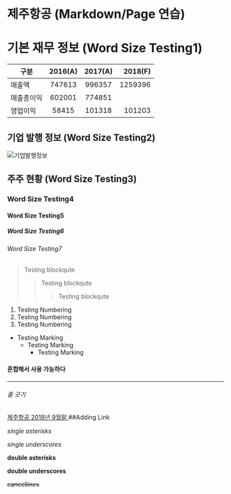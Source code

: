 제주항공 (Markdown/Page 연습)
============



# 기본 재무 정보 (Word Size Testing1)

|구분 |2016(A)|2017(A)|2018(F)|
|-----|:---------:|:---------:|----------:|
|매출액|747613|996357|1259396|
|매출총이익|602001|774851|    |
|영업이익|58415|101318|101203|

## 기업 발행 정보 (Word Size Testing2)

![기업발행정보](https://github.com/jaehchangSCSC/JavaClass/blob/master/%EA%B8%B0%EC%97%85%20%EB%B0%9C%ED%96%89%20%EC%A0%95%EB%B3%B4.JPG)

## 주주 현황 (Word Size Testing3)


### Word Size Testing4
#### Word Size Testing5
##### Word Size Testing6
###### Word Size Testing7

> Testing blockqute
>> Testing blockqute
>>> Testing blockqute

1. Testing Numbering
2. Testing Numbering
3. Testing Numbering

+ Testing Marking
    + Testing Marking
        + Testing Marking
#### 혼합해서 사용 가능하다

<hr/>

###### 줄 긋기

[제주항공 2018년 9월말 ](https://dart.fss.or.kr/dsaf001/main.do?rcpNo=20181114001861)
##Adding Link

*single asterisks*

_single underscores_

**double asterisks**

__double underscores__

~~cancellines~~



